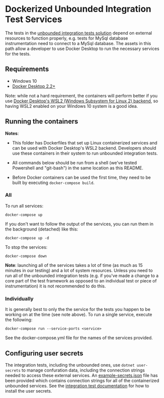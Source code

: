 # Dockerized Unbounded Integration Test Services

The tests in the [unbounded integration tests solution](../UnboundedIntegrationTests.sln) depend on external resources to function properly, e.g. tests for MySql database instrumentation need to connect to a MySql database.  The assets in this path allow a developer to use Docker Desktop to run the necessary services for the tests.

## Requirements

* Windows 10 
* [Docker Desktop 2.2+](https://docs.docker.com/docker-for-windows/install/)

Note: while not a hard requirement, the containers will perform better if you use [Docker Desktop's WSL2 (Windows Subsystem for Linux 2) backend](https://docs.docker.com/docker-for-windows/wsl/), so having WSL2 enabled on your Windows 10 system is a good idea.

## Running the containers

**Notes**:

* This folder has Dockerfiles that set up Linux containerized services and can be used with Docker Desktop's WSL2 backend. Developers should use these containers in their system to run unbounded integration tests.

* All commands below should be run from a shell (we've tested Powershell and "git-bash") in the same location as this README.
* Before Docker containers can be used the first time, they need to be built by executing `docker-compose build`.

### All

To run all services:

`docker-compose up`

If you don't want to follow the output of the services, you can run them in the background (detached) like this:

`docker-compose up -d`

To stop the services:

`docker-compose down`

**Note**: launching all of the services takes a lot of time (as much as 15 minutes in our testing) and a lot of system resources.  Unless you need to run all of the unbounded integration tests (e.g. if you've made a change to a core part of the test framework as opposed to an individual test or piece of instrumentation) it is not recommended to do this.

### Individually

It is generally best to only the the service for the tests you happen to be working on at the time (see note above).  To run a single service, execute the following:

`docker-compose run --service-ports <service>`

See the docker-compose.yml file for the names of the services provided.

## Configuring user secrets

The integration tests, including the unbounded ones, use `dotnet user-secrets` to manage confuration data, including the connection strings needed to access these external services.  An [example-secrets.json](./example-secrets.json) file has been provided which contains connection strings for all of the containerized unbounded services.  See the [integration test documentation](/docs/integration-tests.md) for how to install the user secrets.
